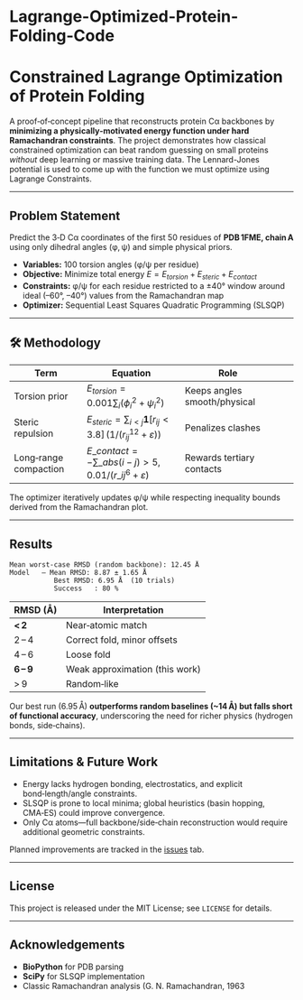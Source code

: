 # Lagrange-Optimized-Protein-Folding-Code

# Constrained Lagrange Optimization of Protein Folding

A proof‑of‑concept pipeline that reconstructs protein Cα backbones by **minimizing a physically‑motivated energy function under hard Ramachandran constraints**.  The project demonstrates how classical constrained optimization can beat random guessing on small proteins *without* deep learning or massive training data. The Lennard-Jones potential is used to come up with the function we must optimize using Lagrange Constraints.

---

## Problem Statement

Predict the 3‑D Cα coordinates of the first 50 residues of **PDB 1FME, chain A** using only dihedral angles (φ, ψ) and simple physical priors.

* **Variables:** 100 torsion angles (φ/ψ per residue)
* **Objective:** Minimize total energy
  $E = E_{torsion} + E_{steric} + E_{contact}$
* **Constraints:** φ/ψ for each residue restricted to a ±40° window around ideal (–60°, –40°) values from the Ramachandran map
* **Optimizer:** Sequential Least Squares Quadratic Programming (SLSQP)

---

## 🛠️ Methodology

| Term                  | Equation                                                                             | Role                         |                                     |                           |
| --------------------- | ------------------------------------------------------------------------------------ | ---------------------------- | ----------------------------------- | ------------------------- |
| Torsion prior         | $E_{torsion}=0.001\sum_i (\phi_i^2+\psi_i^2)$                                        | Keeps angles smooth/physical |                                     |                           |
| Steric repulsion      | $E_{steric}=\sum_{i<j}\mathbf{1}[r_{ij}<3.8]\,\big(1/(r_{ij}^{12}+\varepsilon)\big)$ | Penalizes clashes            |                                     |                           |
| Long‑range compaction | $E\_{contact}=-\sum\_{abs(i-j) >5},0.01/(r\_{ij}^{6}+\varepsilon)$                   | Rewards tertiary contacts |

The optimizer iteratively updates φ/ψ while respecting inequality bounds derived from the Ramachandran plot.

---

## Results

```
Mean worst‑case RMSD (random backbone): 12.45 Å
Model   — Mean RMSD: 8.87 ± 1.65 Å
           Best RMSD: 6.95 Å  (10 trials)
           Success   : 80 %
```

| RMSD (Å)  | Interpretation                 |
| --------- | ------------------------------ |
| **< 2**   | Near‑atomic match              |
| 2 – 4     | Correct fold, minor offsets    |
| 4 – 6     | Loose fold                     |
| **6 – 9** | Weak approximation (this work) |
| > 9       | Random‑like                    |

Our best run (6.95 Å) **outperforms random baselines (\~14 Å) but falls short of functional accuracy**, underscoring the need for richer physics (hydrogen bonds, side‑chains).

---

## Limitations & Future Work

* Energy lacks hydrogen bonding, electrostatics, and explicit bond‑length/angle constraints.
* SLSQP is prone to local minima; global heuristics (basin hopping, CMA‑ES) could improve convergence.
* Only Cα atoms—full backbone/side‑chain reconstruction would require additional geometric constraints.

Planned improvements are tracked in the [issues](https://github.com/<user>/protein‑lagrange-fold/issues) tab.

---

## License

This project is released under the MIT License; see `LICENSE` for details.

---

## Acknowledgements

* **BioPython** for PDB parsing
* **SciPy** for SLSQP implementation
* Classic Ramachandran analysis (G. N. Ramachandran, 1963

